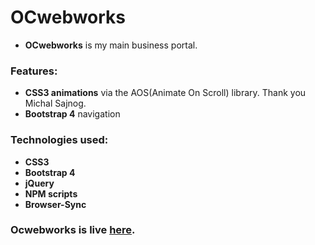 # OCwebworks

- **OCwebworks** is my main business portal.

### Features:

- **CSS3 animations** via the AOS(Animate On Scroll) library. Thank you Michal Sajnog.
- **Bootstrap 4** navigation

### Technologies used:

- **CSS3**
- **Bootstrap 4**
- **jQuery**
- **NPM scripts**
- **Browser-Sync**


### Ocwebworks is live [here](http://ocwebworks.com).
